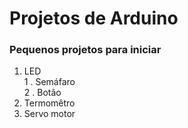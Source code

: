 #  **Projetos de Arduino**
### Pequenos  projetos para iniciar
1. LED  
  1 . Semáfaro   
  2 . Botão 
2. Termomêtro 
3. Servo motor 
